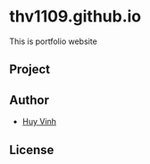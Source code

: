 # thv1109.github.io
This is portfolio website

## Project

## Author
- [Huy Vinh](https://www.facebook.com/kakashi1196/)
## License
